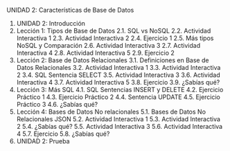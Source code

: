 UNIDAD 2: Características de Base de Datos
1. UNIDAD 2: Introducción
2. Lección 1: Tipos de Base de Datos
2.1. SQL vs NoSQL
2.2. Actividad Interactiva 1
2.3. Actividad Interactiva 2
2.4. Ejercicio 1
2.5. Más tipos NoSQL y Comparación
2.6. Actividad Interactiva 3
2.7. Actividad Interactiva 4
2.8. Actividad Interactiva 5
2.9. Ejercicio 2
3. Lección 2: Base de Datos Relacionales
3.1. Definiciones en Base de Datos Relacionales
3.2. Actividad Interactiva 1
3.3. Actividad Interactiva 2
3.4. SQL Sentencia SELECT
3.5. Actividad Interactiva 3
3.6. Actividad Interactiva 4
3.7. Actividad Interactiva 5
3.8. Ejercicio
3.9. ¿Sabías qué?
4. Lección 3: Más SQL
4.1. SQL Sentencias INSERT y DELETE
4.2. Ejercicio Práctico 1
4.3. Ejercicio Práctico 2
4.4. Sentencia UPDATE
4.5. Ejercicio Práctico 3
4.6. ¿Sabías qué?
5. Lección 4: Bases de Datos No relacionales
5.1. Bases de Datos No Relacionales JSON
5.2. Actividad Interactiva 1
5.3. Actividad Interactiva 2
5.4. ¿Sabías qué?
5.5. Actividad Interactiva 3
5.6. Actividad Interactiva 4
5.7. Ejercicio
5.8. ¿Sabías qué?
6. UNIDAD 2: Prueba